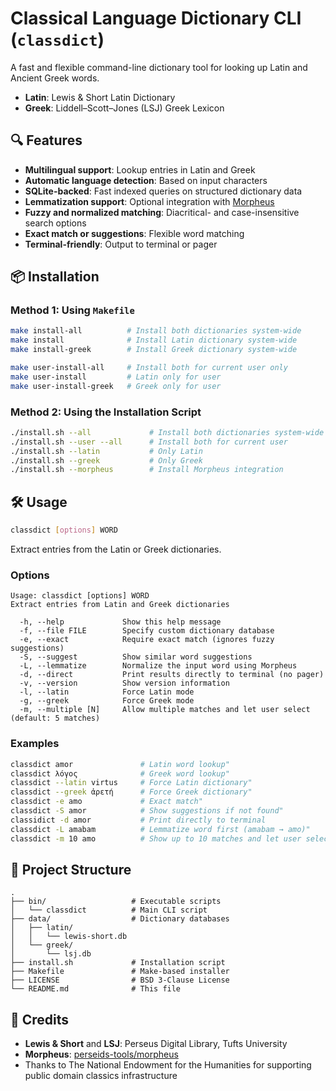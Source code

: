 # Classical Language Dictionary CLI (`classdict`)

A fast and flexible command-line dictionary tool for looking up Latin and Ancient Greek words.

- **Latin**: Lewis & Short Latin Dictionary
- **Greek**: Liddell–Scott–Jones (LSJ) Greek Lexicon

## 🔍 Features

- **Multilingual support**: Lookup entries in Latin and Greek
- **Automatic language detection**: Based on input characters
- **SQLite-backed**: Fast indexed queries on structured dictionary data
- **Lemmatization support**: Optional integration with [Morpheus](https://github.com/perseids-tools/morpheus)
- **Fuzzy and normalized matching**: Diacritical- and case-insensitive search options
- **Exact match or suggestions**: Flexible word matching
- **Terminal-friendly**: Output to terminal or pager

## 📦 Installation

### Method 1: Using `Makefile`

```bash
make install-all          # Install both dictionaries system-wide
make install              # Install Latin dictionary system-wide
make install-greek        # Install Greek dictionary system-wide

make user-install-all     # Install both for current user only
make user-install         # Latin only for user
make user-install-greek   # Greek only for user
```

### Method 2: Using the Installation Script

```bash
./install.sh --all             # Install both dictionaries system-wide
./install.sh --user --all      # Install both for current user
./install.sh --latin           # Only Latin
./install.sh --greek           # Only Greek
./install.sh --morpheus        # Install Morpheus integration
```

## 🛠️ Usage

```bash
classdict [options] WORD
```

Extract entries from the Latin or Greek dictionaries.

### Options

```
Usage: classdict [options] WORD
Extract entries from Latin and Greek dictionaries

  -h, --help             Show this help message
  -f, --file FILE        Specify custom dictionary database
  -e, --exact            Require exact match (ignores fuzzy suggestions)
  -S, --suggest          Show similar word suggestions
  -L, --lemmatize        Normalize the input word using Morpheus
  -d, --direct           Print results directly to terminal (no pager)
  -v, --version          Show version information
  -l, --latin            Force Latin mode
  -g, --greek            Force Greek mode
  -m, --multiple [N]     Allow multiple matches and let user select (default: 5 matches)
```

### Examples

```bash
classdict amor               # Latin word lookup"
classdict λόγος              # Greek word lookup"
classdict --latin virtus     # Force Latin dictionary"
classdict --greek ἀρετή      # Force Greek dictionary"
classdict -e amo             # Exact match"
classdict -S amor            # Show suggestions if not found"
classidict -d amor     	     # Print directly to terminal
classdict -L amabam          # Lemmatize word first (amabam → amo)"
classdict -m 10 amo          # Show up to 10 matches and let user select
```

## 📁 Project Structure

```
.
├── bin/                   # Executable scripts
│   └── classdict          # Main CLI script
├── data/                  # Dictionary databases
│   ├── latin/
│   │   └── lewis-short.db
│   └── greek/
│       └── lsj.db
├── install.sh             # Installation script
├── Makefile               # Make-based installer
├── LICENSE                # BSD 3-Clause License
└── README.md              # This file
```

## 🙏 Credits

- **Lewis & Short** and **LSJ**: Perseus Digital Library, Tufts University
- **Morpheus**: [perseids-tools/morpheus](https://github.com/perseids-tools/morpheus)
- Thanks to The National Endowment for the Humanities for supporting public domain classics infrastructure
